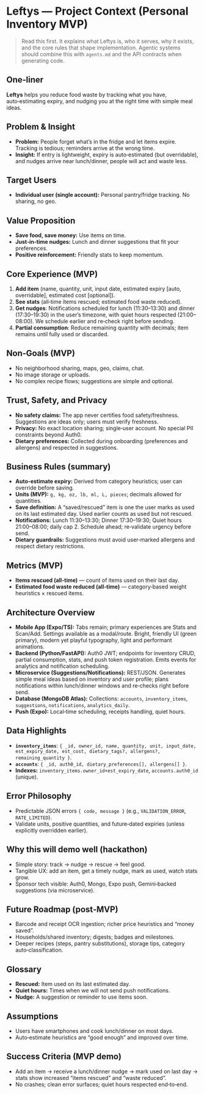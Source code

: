 # Leftys — Project Context (Personal Inventory MVP)

> Read this first. It explains what Leftys is, who it serves, why it exists, and the core rules that shape implementation. Agentic systems should combine this with `agents.md` and the API contracts when generating code.

## One‑liner

**Leftys** helps you reduce food waste by tracking what you have, auto‑estimating expiry, and nudging you at the right time with simple meal ideas.

## Problem & Insight

- **Problem:** People forget what’s in the fridge and let items expire. Tracking is tedious; reminders arrive at the wrong time.
- **Insight:** If entry is lightweight, expiry is auto‑estimated (but overridable), and nudges arrive near lunch/dinner, people will act and waste less.

## Target Users

- **Individual user (single account):** Personal pantry/fridge tracking. No sharing, no geo.

## Value Proposition

- **Save food, save money:** Use items on time.
- **Just‑in‑time nudges:** Lunch and dinner suggestions that fit your preferences.
- **Positive reinforcement:** Friendly stats to keep momentum.

## Core Experience (MVP)

1. **Add item** (name, quantity, unit, input date, estimated expiry [auto, overridable], estimated cost [optional]).
2. **See stats** (all‑time items rescued; estimated food waste reduced).
3. **Get nudges**: Notifications scheduled for lunch (11:30–13:30) and dinner (17:30–19:30) in the user’s timezone, with quiet hours respected (21:00–08:00). We schedule earlier and re‑check right before sending.
4. **Partial consumption**: Reduce remaining quantity with decimals; item remains until fully used or discarded.

## Non‑Goals (MVP)

- No neighborhood sharing, maps, geo, claims, chat.
- No image storage or uploads.
- No complex recipe flows; suggestions are simple and optional.

## Trust, Safety, and Privacy

- **No safety claims:** The app never certifies food safety/freshness. Suggestions are ideas only; users must verify freshness.
- **Privacy:** No exact location sharing; single‑user account. No special PII constraints beyond Auth0.
- **Dietary preferences:** Collected during onboarding (preferences and allergens) and respected in suggestions.

## Business Rules (summary)

- **Auto‑estimate expiry:** Derived from category heuristics; user can override before saving.
- **Units (MVP):** `g, kg, oz, lb, ml, L, pieces`; decimals allowed for quantities.
- **Save definition:** A “saved/rescued” item is one the user marks as used on its last estimated day. Used earlier counts as used but not rescued.
- **Notifications:** Lunch 11:30–13:30; Dinner 17:30–19:30; Quiet hours 21:00–08:00; daily cap 2. Schedule ahead; re‑validate urgency before send.
- **Dietary guardrails:** Suggestions must avoid user‑marked allergens and respect dietary restrictions.

## Metrics (MVP)

- **Items rescued (all‑time)** — count of items used on their last day.
- **Estimated food waste reduced (all‑time)** — category‑based weight heuristics × rescued items.

## Architecture Overview

- **Mobile App (Expo/TS):** Tabs remain; primary experiences are Stats and Scan/Add. Settings available as a modal/route. Bright, friendly UI (green primary), modern yet playful typography, light and performant animations.
- **Backend (Python/FastAPI):** Auth0 JWT; endpoints for inventory CRUD, partial consumption, stats, and push token registration. Emits events for analytics and notification scheduling.
- **Microservice (Suggestions/Notifications):** REST/JSON. Generates simple meal ideas based on inventory and user profile; plans notifications within lunch/dinner windows and re‑checks right before send.
- **Database (MongoDB Atlas):** Collections: `accounts`, `inventory_items`, `suggestions`, `notifications`, `analytics_daily`.
- **Push (Expo):** Local‑time scheduling, receipts handling, quiet hours.

## Data Highlights

- **`inventory_items`**: `{ _id, owner_id, name, quantity, unit, input_date, est_expiry_date, est_cost, dietary_tags?, allergens?, remaining_quantity }`.
- **`accounts`**: `{ _id, auth0_id, dietary_preferences[], allergens[] }`.
- **Indexes:** `inventory_items.owner_id+est_expiry_date`, `accounts.auth0_id` (unique).

## Error Philosophy

- Predictable JSON errors `{ code, message }` (e.g., `VALIDATION_ERROR`, `RATE_LIMITED`).
- Validate units, positive quantities, and future‑dated expiries (unless explicitly overridden earlier).

## Why this will demo well (hackathon)

- Simple story: track → nudge → rescue → feel good.
- Tangible UX: add an item, get a timely nudge, mark as used, watch stats grow.
- Sponsor tech visible: Auth0, Mongo, Expo push, Gemini‑backed suggestions (via microservice).

## Future Roadmap (post‑MVP)

- Barcode and receipt OCR ingestion; richer price heuristics and “money saved”.
- Households/shared inventory; digests; badges and milestones.
- Deeper recipes (steps, pantry substitutions), storage tips, category auto‑classification.

## Glossary

- **Rescued:** Item used on its last estimated day.
- **Quiet hours:** Times when we will not send push notifications.
- **Nudge:** A suggestion or reminder to use items soon.

## Assumptions

- Users have smartphones and cook lunch/dinner on most days.
- Auto‑estimate heuristics are “good enough” and improved over time.

## Success Criteria (MVP demo)

- Add an item → receive a lunch/dinner nudge → mark used on last day → stats show increased “items rescued” and “waste reduced”.
- No crashes; clean error surfaces; quiet hours respected end‑to‑end.
